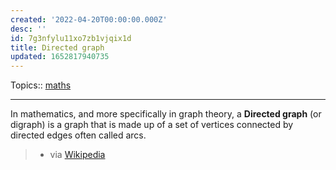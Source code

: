 ```yaml
---
created: '2022-04-20T00:00:00.000Z'
desc: ''
id: 7g3nfylu11xo7zb1vjqix1d
title: Directed graph
updated: 1652817940735
---
```

   
Topics::  [maths](../topics/maths.md)   
   
   
---   
   
In mathematics, and more specifically in graph theory, a **Directed graph** (or digraph) is a graph that is made up of a set of vertices connected by directed edges often called arcs.   
   
> - via [Wikipedia](https://en.wikipedia.org/wiki/Directed%20graph)